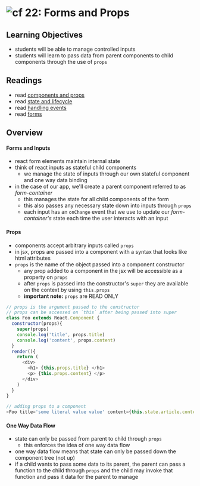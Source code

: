 ![cf](http://i.imgur.com/7v5ASc8.png) 22: Forms and Props
===

## Learning Objectives
* students will be able to manage controlled inputs
* students will learn to pass data from parent components to child components through the use of `props`

## Readings
* read [components and props](https://facebook.github.io/react/docs/components-and-props.html)
* read [state and lifecycle](https://facebook.github.io/react/docs/state-and-lifecycle.html)
* read [handling events](https://facebook.github.io/react/docs/handling-events.html)
* read [forms](https://facebook.github.io/react/docs/forms.html)

## Overview
#### Forms and Inputs
* react form elements maintain internal state
* think of react inputs as stateful child components
  * we manage the state of inputs through our own stateful component and one way data binding
* in the case of our app, we'll create a parent component referred to as _form-container_
  * this manages the state for all child components of the form
  * this also passes any necessary state down into inputs through `props`
  * each input has an `onChange` event that we use to update our _form-container's_ state each time the user interacts with an input

#### Props
* components accept arbitrary inputs called `props`
* in jsx, props are passed into a component with a syntax that looks like html attributes
* `props` is the name of the object passed into a component constructor
  * any prop added to a component in the jsx will be accessible as a property on `props`
  * after `props` is passed into the constructor's `super` they are available on the context by using `this.props`
  * **important note:** `props` are READ ONLY

``` javascript
// props is the argument passed to the constructor
// props can be accessed on `this` after being passed into super
class Foo extends React.Component {
  constructor(props){
    super(props)
    console.log('title', props.title)
    console.log('content', props.content)
  }
  render(){
    return (
      <div>
        <h1> {this.props.title} </h1>
        <p> {this.props.content} </p>
      </div>
    )
  }
}

// adding props to a component
<Foo title='some literal value value' content={this.state.article.content}>
```

#### One Way Data Flow
* state can only be passed from parent to child through `props`
  * this enforces the idea of one way data flow
* one way data flow means that state can only be passed down the component tree (not up)
* if a child wants to pass some data to its parent, the parent can pass a function to the child through `props` and the child may invoke that function and pass it data for the parent to manage
